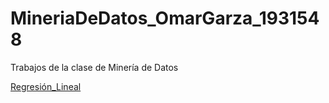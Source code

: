 # MineriaDeDatos_OmarGarza_1931548
Trabajos de la clase de Minería de Datos

[Regresión_Lineal](https://github.com/armandios/armando/blob/master/Presentacion_%7BRegresion%7D_%7BN.%20de%20equipo%7D.pdf)
